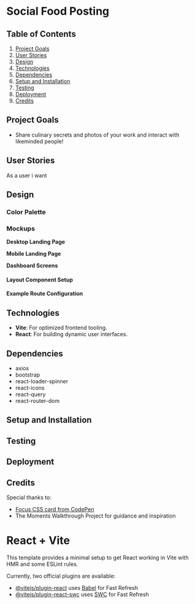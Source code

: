 # Social Food Posting

## Table of Contents

1.  [Project Goals](#project-goals)
2.  [User Stories](#user-stories)
3.  [Design](#design)
4.  [Technologies](#technologies)
5.  [Dependencies](#dependencies)
6.  [Setup and Installation](#setup-and-installation)
7.  [Testing](#testing)
8.  [Deployment](#deployment)
9.  [Credits](#credits)

## Project Goals

-   Share culinary secrets and photos of your work and interact with likeminded people! 


## User Stories
As a user i want 


## Design

### Color Palette



### Mockups

**Desktop Landing Page**



**Mobile Landing Page**



**Dashboard Screens**

#### **Layout Component Setup**



#### **Example Route Configuration**


## Technologies

-   **Vite**: For optimized frontend tooling.
-   **React**: For building dynamic user interfaces.

## Dependencies

-   axios
-   bootstrap
-   react-loader-spinner
-   react-icons
-   react-query
-   react-router-dom

## Setup and Installation



## Testing



## Deployment



## Credits

Special thanks to:

-   [Focus CSS card from CodePen](https://codepen.io/utilitybend/pen/bGvjLba)
-   The Moments Walkthrough Project for guidance and inspiration



# React + Vite

This template provides a minimal setup to get React working in Vite with HMR and some ESLint rules.

Currently, two official plugins are available:

- [@vitejs/plugin-react](https://github.com/vitejs/vite-plugin-react/blob/main/packages/plugin-react/README.md) uses [Babel](https://babeljs.io/) for Fast Refresh
- [@vitejs/plugin-react-swc](https://github.com/vitejs/vite-plugin-react-swc) uses [SWC](https://swc.rs/) for Fast Refresh
